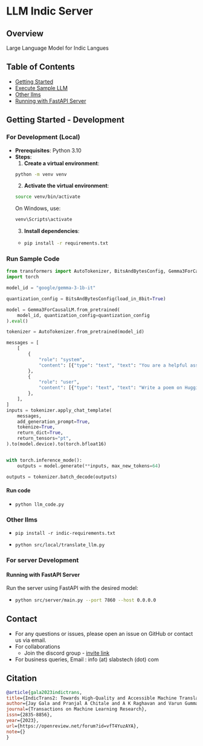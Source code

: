 # LLM Indic Server

## Overview
Large Language Model for Indic Langues


## Table of Contents
- [Getting Started](#getting-started-development)
- [Execute Sample LLM](#run-sample-code)
- [Other llms](#other-llms)
- [Running with FastAPI Server](#running-with-fastapi-server)

## Getting Started - Development

### For Development (Local)
- **Prerequisites**: Python 3.10
- **Steps**:
  1. **Create a virtual environment**:
  ```bash
  python -m venv venv
  ```
  2. **Activate the virtual environment**:
  ```bash
  source venv/bin/activate
  ```
  On Windows, use:
  ```bash
  venv\Scripts\activate
  ```
  3. **Install dependencies**:
  - ```bash
    pip install -r requirements.txt
    ```

### Run Sample Code

```python
from transformers import AutoTokenizer, BitsAndBytesConfig, Gemma3ForCausalLM
import torch

model_id = "google/gemma-3-1b-it"

quantization_config = BitsAndBytesConfig(load_in_8bit=True)

model = Gemma3ForCausalLM.from_pretrained(
    model_id, quantization_config=quantization_config
).eval()

tokenizer = AutoTokenizer.from_pretrained(model_id)

messages = [
    [
        {
            "role": "system",
            "content": [{"type": "text", "text": "You are a helpful assistant."},]
        },
        {
            "role": "user",
            "content": [{"type": "text", "text": "Write a poem on Hugging Face, the company"},]
        },
    ],
]
inputs = tokenizer.apply_chat_template(
    messages,
    add_generation_prompt=True,
    tokenize=True,
    return_dict=True,
    return_tensors="pt",
).to(model.device).to(torch.bfloat16)


with torch.inference_mode():
    outputs = model.generate(**inputs, max_new_tokens=64)

outputs = tokenizer.batch_decode(outputs)
```

 #### Run code
  - ```python llm_code.py```


### Other llms 

- ```pip install -r indic-requirements.txt```

- ```python src/local/translate_llm.py```


### For server Development 
#### Running with FastAPI Server
Run the server using FastAPI with the desired model:
- ```bash
  python src/server/main.py --port 7860 --host 0.0.0.0
  ```

## Contact
- For any questions or issues, please open an issue on GitHub or contact us via email.
- For collaborations
  - Join the discord group - [invite link](https://discord.gg/WZMCerEZ2P) 
- For business queries, Email : info (at) slabstech (dot) com



<!-- 
### Downloading LLM Models
Models can be downloaded from  HuggingFace repository:


#### Qwen/Qwen2.5-1.5B-Instruct - 3GB model
```bash
huggingface-cli download Qwen/Qwen2.5-1.5B-Instruct
```

#### Translation - Indic to English

```bash
huggingface-cli download ai4bharat/indictrans2-indic-en-dist-200M
```

#### Translation - Enlglish to Indic
```bash
huggingface-cli download ai4bharat/indictrans2-en-indic-dist-200M
```

### Local Gradio Development
- For Kannada LLM
  ```bash
  python src/ux/app_local_kannada.py 
  ```
- For English LLM
  ```bash 
  src/ux/app_local.py
  ```
-->

<!-- 
## Evaluating Results
You can evaluate the ASR transcription results using `curl` commands. Below are examples for Kannada audio samples.
**Note**: GitHub doesn’t support audio playback in READMEs. Download the sample audio files and test them locally with the provided `curl` commands to verify transcription results.

### Kannada Transcription Examples

#### Sample 1: kannada_sample_1.wav
- **Audio File**: [samples/kannada_sample_1.wav](samples/kannada_sample_1.wav)
- **Command**:
```bash
curl -X 'POST' 'http://loca?language=kannada' -H 'accept: application/json'   -H 'Content-Type: multipa'Content-Type  multipart/form-data' -F 'file=@samples/kannada_sample_1.wav;type=audio/x-wav'
```
- **Expected Output**:
```ಕರ್ನಾಟಕದ ರಾಜಧಾನಿ ಯಾವುದು```
Translation: "What is the capital of Karnataka"


## Building Docker Image
Build the Docker image locally:
```bash
docker build -t slabstech/llm_indic_server -f Dockerfile .
```

### Run the Docker Image
```
docker run --gpus all -it --rm -p 7860:7860 slabstech/llm_indic_server
```
-->


<!-- 
## References

## Additional Resources


### Running with Transformers
```bash
python hf_llama_3.py
```


- server-setup.sh - Use for container deployment on OlaKrutrim AI Pod
-->
<!-- 

curl -X 'POST' \
  'https://gaganyatri-llm-indic-server.hf.space/chat' \
  -H 'accept: application/json' \
  -H 'Content-Type: application/json' \
  -d '{
  "prompt": "what is the capital of karnataka ?"
}'


### For Production (Docker)
- **Prerequisites**: Docker and Docker Compose
- **Steps**:
  1. **Start the server**:
  For GPU
  ```bash
  docker compose -f compose.yaml up -d
  ```
  For CPU only
  ```bash
  docker compose -f cpu-compose.yaml up -d
  ```
  2. **Update source and target languages**:
  Modify the `compose.yaml` file to set the desired language. Example configurations:
  - **Kannada**:
  ```yaml
  language: kn
  ```
  - **Hindi**:
  ```yaml
  language: hi
  ```
for t4 inference, test models between 2-4 GB vRAM.


### deepseek r1 1.5.b - 3.5 Gb
```bash
huggingface-cli download deepseek-ai/DeepSeek-R1-Distill-Qwen-1.5B
```

### DeepSeek-R1-Distill-Qwen-7B - 16 GB
```bash
huggingface-cli download deepseek-ai/DeepSeek-R1-Distill-Qwen-7B 
```

### QWEN 2.5 VL 3B Instruct - 6GB
```bash
huggingface-cli download Qwen/Qwen2.5-VL-3B-Instruct
```

### Qwen/Qwen2.5-1.5B-Instruct - 3GB  - test
```bash
huggingface-cli download Qwen/Qwen2.5-1.5B-Instruct
```
### Qwen/Qwen2.5-3B-Instruct - 6GB
```bash
huggingface-cli download Qwen/Qwen2.5-3B-Instruct
```
## Qwen/Qwen2.5-3B-Instruct-GPTQ-Int4 - 2GB - test
```bash
huggingface-cli download Qwen/Qwen2.5-3B-Instruct-GPTQ-Int4
```
### QWEN 2.5 VL 3B AWQ Instruct - 3GB  - test
```bash
huggingface-cli download Qwen/Qwen2.5-VL-3B-Instruct-AWQ
```

### Qwen/Qwen2.5-0.5B-Instruct - 900 MB - CPU Model ?
```bash
huggingface-cli download Qwen/Qwen2.5-0.5B-Instruct
```


#### Llam 3.2 1b - 2.5 GB
```bash
huggingface-cli download meta-llama/Llama-3.2-1B-Instruct
```

#### Llam 3.2 3b - 6.5 GB
```bash
huggingface-cli download meta-llama/Llama-3.2-3B-Instruct
```

runnig deepseek-r1 locally

https://github.com/deepseek-ai/DeepSeek-V3?tab=readme-ov-file#6-how-to-run-locally




https://huggingface.co/Qwen/Qwen2.5-VL-3B-Instruct-AWQ


-->


## Citation

```bibtex
@article{gala2023indictrans,
title={IndicTrans2: Towards High-Quality and Accessible Machine Translation Models for all 22 Scheduled Indian Languages},
author={Jay Gala and Pranjal A Chitale and A K Raghavan and Varun Gumma and Sumanth Doddapaneni and Aswanth Kumar M and Janki Atul Nawale and Anupama Sujatha and Ratish Puduppully and Vivek Raghavan and Pratyush Kumar and Mitesh M Khapra and Raj Dabre and Anoop Kunchukuttan},
journal={Transactions on Machine Learning Research},
issn={2835-8856},
year={2023},
url={https://openreview.net/forum?id=vfT4YuzAYA},
note={}
}
```
